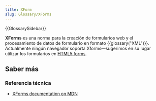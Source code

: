 ```yaml
---
title: XForm
slug: Glossary/XForms
---
```


{{GlossarySidebar}}

**XForms** es una norma para la creación de formularios web y el procesamiento de datos de formulario en formato {{glossary("XML")}}. Actualmente ningún navegador soporta Xforms—sugerimos en su lugar utilizar los formularios en [HTML5 forms](/es/docs/Learn/Forms).

## Saber más

### Referencia técnica

- [XForms documentation on MDN](/es/docs/XForms)
